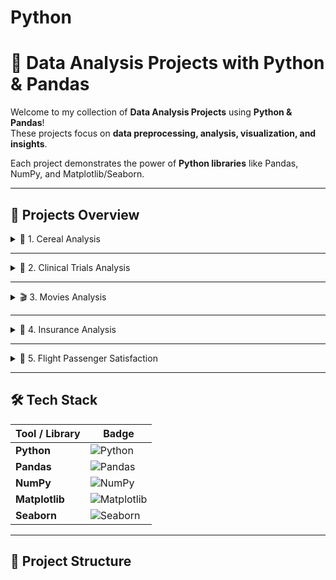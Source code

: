 # Python

# 🐍 Data Analysis Projects with Python & Pandas

Welcome to my collection of **Data Analysis Projects** using **Python & Pandas**!  
These projects focus on **data preprocessing, analysis, visualization, and insights**.  

Each project demonstrates the power of **Python libraries** like Pandas, NumPy, and Matplotlib/Seaborn.  

---

## 🚀 Projects Overview

<details>
<summary>🥣 1. Cereal Analysis</summary>

**Description:**  
Explored different **cereal brands**, their **nutritional values**, and **ratings** using **Pandas DataFrames**.  

**Skills Used:**  
`Python` · `Pandas` · `Data Cleaning` · `GroupBy` · `Visualization`  

**Highlights:**  
- Compared sugar vs rating for cereals  
- Identified top 5 healthiest cereals  

**📂 [View Project](https://github.com/AdarshC10/Python/blob/main/Cereals.ipynb)**
</details>

---

<details>
<summary>🧬 2. Clinical Trials Analysis</summary>

**Description:**  
Analyzed a **clinical trials dataset** using Pandas to understand **trial status, phases, and duration**.  

**Skills Used:**  
`Python` · `Pandas` · `Datetime Handling` · `Grouping & Aggregation`  

**Highlights:**  
- Counted trials per phase  
- Identified most common conditions studied  

**📂 [View Project](https://github.com/AdarshC10/Python/blob/main/clinictrial.ipynb)**
</details>

---

<details>
<summary>🎬 3. Movies Analysis</summary>

**Description:**  
Performed **Movie Dataset Analysis** for ratings, revenue, and trends using **Python and Pandas**.  

**Skills Used:**  
`Python` · `Pandas` · `Matplotlib` · `Seaborn` · `EDA`  

**Highlights:**  
- Found highest-rated and most profitable movies  
- Visualized movie trends by country and language  

**📂 [View Project](https://github.com/AdarshC10/Python/blob/main/Movie.ipynb)**
</details>

---

<details>
<summary>💼 4. Insurance Analysis</summary>

**Description:**  
Explored **insurance claims dataset** to analyze **charges, regions, and customer behavior**.  

**Skills Used:**  
`Python` · `Pandas` · `Matplotlib` · `Seaborn` · `EDA`  

**Highlights:**  
- Found factors affecting insurance charges  
- Visualized smoker vs non-smoker cost difference  

**📂 [View Project](https://github.com/AdarshC10/Python/blob/main/Insurance.ipynb)**
</details>

---

<details>
<summary>🍜 5. Flight Passenger Satisfaction</summary>

**Description:**  
Analyzed a **flight passenger dataset** to understand **satisfaction trends, age groups, and service ratings**.  

**Skills Used:**  
`Python` · `Pandas` · `Matplotlib` · `Seaborn` · `Data Cleaning` · `EDA`  

**Highlights:**  
- Compared satisfaction between business & personal travelers  
- Found service with highest average rating  
- Visualized age group satisfaction trends  

**📂 [View Project](https://github.com/AdarshC10/Pandas/blob/main/flight_satisfaction_analysis.ipynb)**
</details>

---

## 🛠️ Tech Stack

| Tool / Library     | Badge                                                                 |
|--------------------|----------------------------------------------------------------------|
| **Python**         | ![Python](https://img.shields.io/badge/Python-3776AB?style=for-the-badge&logo=python&logoColor=white) |
| **Pandas**         | ![Pandas](https://img.shields.io/badge/Pandas-150458?style=for-the-badge&logo=pandas&logoColor=white) |
| **NumPy**          | ![NumPy](https://img.shields.io/badge/NumPy-013243?style=for-the-badge&logo=numpy&logoColor=white) |
| **Matplotlib**     | ![Matplotlib](https://img.shields.io/badge/Matplotlib-ffffff?style=for-the-badge&logo=matplotlib&logoColor=black) |
| **Seaborn**        | ![Seaborn](https://img.shields.io/badge/Seaborn-4c72b0?style=for-the-badge) |

---

## 📂 Project Structure

